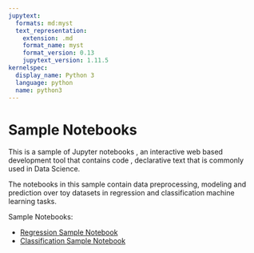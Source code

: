 ```yaml
---
jupytext:
  formats: md:myst
  text_representation:
    extension: .md
    format_name: myst
    format_version: 0.13
    jupytext_version: 1.11.5
kernelspec:
  display_name: Python 3
  language: python
  name: python3
---
```


# Sample Notebooks

This is a sample of Jupyter notebooks , an interactive web based development tool that contains code , declarative text 
that is commonly used in Data Science.

The notebooks in this sample contain data preprocessing, modeling and prediction over toy datasets in regression and classification machine learning tasks.

Sample Notebooks:

 - [Regression Sample Notebook](./sample_notebook_regression.md) 
 - [Classification Sample Notebook](./sample_notebook_classification.md)
